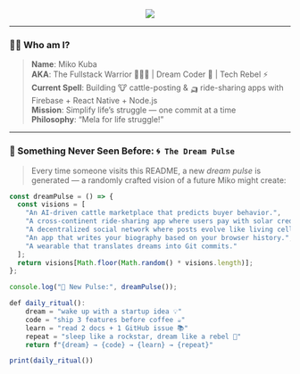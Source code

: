 <!-- Miko's README | Not your average README.md -->

<div align="center">
  <img src="https://readme-typing-svg.demolab.com/?lines=I+turn+dreams+into+code.;You+dream+it,+I+ship+it.;Mela+for+life+struggle!&font=Fira%20Code&center=true&width=600&height=45&color=00FEEF&vCenter=true&size=22" />
</div>

---

### 👋🏾 Who am I?

> **Name**: Miko Kuba  
> **AKA**: The Fullstack Warrior 🧙🏽‍♂️ | Dream Coder 🧠 | Tech Rebel ⚡  
> **Current Spell**: Building 🐮 cattle-posting & 🛺 ride-sharing apps with Firebase + React Native + Node.js  
> **Mission**: Simplify life’s struggle — one commit at a time  
> **Philosophy**: “Mela for life struggle!”

---

### 🔮 Something Never Seen Before: `🌀 The Dream Pulse`

> Every time someone visits this README, a new *dream pulse* is generated — a randomly crafted vision of a future Miko might create:

```js
const dreamPulse = () => {
  const visions = [
    "An AI-driven cattle marketplace that predicts buyer behavior.",
    "A cross-continent ride-sharing app where users pay with solar credits.",
    "A decentralized social network where posts evolve like living cells.",
    "An app that writes your biography based on your browser history.",
    "A wearable that translates dreams into Git commits."
  ];
  return visions[Math.floor(Math.random() * visions.length)];
};

console.log("🌌 New Pulse:", dreamPulse());

def daily_ritual():
    dream = "wake up with a startup idea 💡"
    code = "ship 3 features before coffee ☕"
    learn = "read 2 docs + 1 GitHub issue 📚"
    repeat = "sleep like a rockstar, dream like a rebel 🌠"
    return f"{dream} → {code} → {learn} → {repeat}"

print(daily_ritual())
